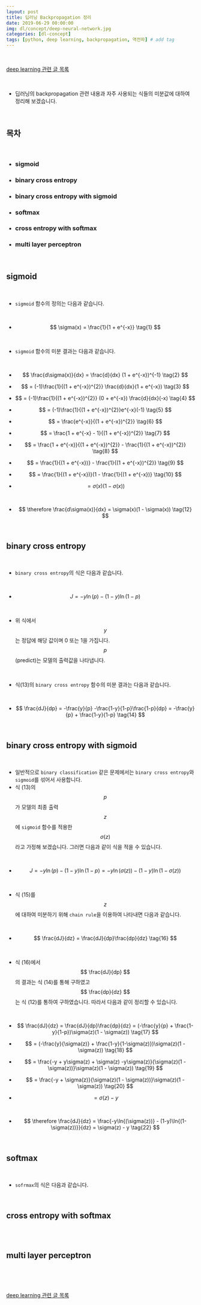 ```yaml
---
layout: post
title: 딥러닝 Backpropagation 정리
date: 2019-06-29 00:00:00
img: dl/concept/deep-neural-network.jpg
categories: [dl-concept] 
tags: [python, deep learning, backpropagation, 역전파] # add tag
---
```


<br>

[deep learning 관련 글 목록](https://gaussian37.github.io/dl-concept-table/)

<br>

- 딥러닝의 backpropagation 관련 내용과 자주 사용되는 식들의 미분값에 대하여 정리해 보겠습니다.

<br>

## **목차**

<br>

- ### sigmoid
- ### binary cross entropy
- ### binary cross entropy with sigmoid
- ### softmax
- ### cross entropy with softmax
- ### multi layer perceptron

<br>

## **sigmoid**

<br>

- `sigmoid` 함수의 정의는 다음과 같습니다.

<br>

- $$ \sigma(x) = \frac{1}{1 + e^{-x}} \tag{1} $$

<br>

- `sigmoid` 함수의 미분 결과는 다음과 같습니다.

<br>

- $$ \frac{d\sigma(x)}{dx} = \frac{d}{dx} (1 + e^{-x})^{-1} \tag{2} $$

- $$ = (-1)\frac{1}{(1 + e^{-x})^{2}} \frac{d}{dx}(1 + e^{-x}) \tag{3} $$

- $$ = (-1)\frac{1}{(1 + e^{-x})^{2}} (0 + e^{-x}) \frac{d}{dx}(-x) \tag{4} $$

- $$ = (-1)\frac{1}{(1 + e^{-x})^{2}}e^{-x}(-1) \tag{5} $$

- $$ = \frac{e^{-x}}{(1 + e^{-x})^{2}} \tag{6} $$

- $$ = \frac{1 + e^{-x} - 1}{(1 + e^{-x})^{2}} \tag{7} $$

- $$ = \frac{1 + e^{-x}}{(1 + e^{-x})^{2}} - \frac{1}{(1 + e^{-x})^{2}} \tag{8} $$

- $$ = \frac{1}{(1 + e^{-x})} - \frac{1}{(1 + e^{-x})^{2}} \tag{9} $$

- $$ = \frac{1}{(1 + e^{-x})}(1 - \frac{1}{(1 + e^{-x})} \tag{10} $$

- $$ = \sigma(x)(1 - \sigma(x)) \tag{11} $$

<br>

- $$ \therefore  \frac{d\sigma(x)}{dx} = \sigma(x)(1 - \sigma(x)) \tag{12} $$

<br>

## **binary cross entropy**

<br>

- `binary cross entropy`의 식은 다음과 같습니다.

<br>

- $$ J = -y\ln{(p)} - (1-y)\ln{(1-p)} \tag {13} $$

<br>

- 위 식에서 $$ y $$ 는 정답에 해당 값이며 0 또는 1을 가집니다. $$ p $$ (predict)는 모델의 출력값을 나타냅니다. 

<br>

- 식(13)의 `binary cross entropy` 함수의 미분 결과는 다음과 같습니다.

<br>

- $$ \frac{dJ}{dp} = -\frac{y}{p} -\frac{1-y}{1-p}\frac{1-p}{dp} = -\frac{y}{p} + \frac{1-y}{1-p} \tag{14} $$

<br>

## **binary cross entropy with sigmoid**

<br>

- 일반적으로 `binary classification` 같은 문제에서는 `binary cross entropy`와 `sigmoid`를 섞어서 사용합니다.
- 식 (13)의 $$ p $$ 가 모델의 최종 출력 $$ z $$ 에 `sigmoid` 함수를 적용한 $$ \sigma(z) $$ 라고 가정해 보겠습니다. 그러면 다음과 같이 식을 적을 수 있습니다.

<br>

- $$ J = -y\ln{(p)} - (1-y)\ln{(1-p)} = -y\ln{(\sigma(z))} - (1-y)\ln{(1-\sigma(z))} \tag{15} $$

<br>

- 식 (15)를 $$ z $$에 대하여 미분하기 위해 `chain rule`을 이용하여 나타내면 다음과 같습니다.

<br>

- $$ \frac{dJ}{dz} = \frac{dJ}{dp}\frac{dp}{dz} \tag{16} $$

<br>

- 식 (16)에서 $$ \frac{dJ}{dp} $$ 의 결과는 식 (14)를 통해 구하였고 $$ \frac{dp}{dz} $$ 는 식 (12)를 통하여 구하였습니다. 따라서 다음과 같이 정리할 수 있습니다.

<br>

- $$ \frac{dJ}{dz} = \frac{dJ}{dp}\frac{dp}{dz} = (-\frac{y}{p} + \frac{1-y}{1-p})\sigma(z)(1 - \sigma(z)) \tag{17} $$

- $$ = (-\frac{y}{\sigma(z)} + \frac{1-y}{1-\sigma(z)})\sigma(z)(1 - \sigma(z)) \tag{18} $$

- $$ = \frac{-y + y\sigma(z) + \sigma(z) -y\sigma(z)}{\sigma(z)(1 - \sigma(z))}\sigma(z)(1 - \sigma(z)) \tag{19} $$

- $$ = \frac{-y + \sigma(z)}{\sigma(z)(1 - \sigma(z))}\sigma(z)(1 - \sigma(z)) \tag{20} $$

- $$ = \sigma(z) - y \tag{21} $$

<br>

- $$ \therefore \frac{dJ}{dz} = \frac{-y\ln{(\sigma(z))} - (1-y)\ln{(1-\sigma(z))}}{dz} = \sigma(z) - y \tag{22} $$

<br>

## **softmax**

<br>

- `sofrmax`의 식은 다음과 같습니다.


<br>

## **cross entropy with softmax**

<br>


<br>

## **multi layer perceptron**

<br>


<br>





<br>

[deep learning 관련 글 목록](https://gaussian37.github.io/dl-concept-table/)

<br>
